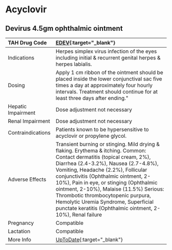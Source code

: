 # Acyclovir

## Devirus 4.5gm ophthalmic ointment

| TAH Drug Code      | [EDEV](https://www.tahsda.org.tw/drugs/hissearch.php?drug_code=EDEV){:target="_blank"}                                                                                                                                                                                                                                                                                                                                                                                          |
|:-------------------|:--------------------------------------------------------------------------------------------------------------------------------------------------------------------------------------------------------------------------------------------------------------------------------------------------------------------------------------------------------------------------------------------------------------------------------------------------------------------------------|
| Indications        | Herpes simplex virus infection of the eyes including initial & recurrent genital herpes & herpes labialis.                                                                                                                                                                                                                                                                                                                                                                      |
| Dosing             | Apply 1 cm ribbon of the ointment should be placed inside the lower conjunctival sac five times a day at approximately four hourly intervals. Treatment should continue for at least three days after ending."                                                                                                                                                                                                                                                                  |
| Hepatic Impairment | Dose adjustment not necessary                                                                                                                                                                                                                                                                                                                                                                                                                                                   |
| Renal Impairment   | Dose adjustment not necessary                                                                                                                                                                                                                                                                                                                                                                                                                                                   |
| Contraindications  | Patients known to be hypersensitive to acyclovir or propylene glycol.                                                                                                                                                                                                                                                                                                                                                                                                           |
| Adverse Effects    | Transient burning or stinging. Mild drying & flaking. Erythema & itching. Common: Contact dermatitis (topical cream, 2%), Diarrhea (2.4-3.2%), Nausea (2.7-4.8%), Vomiting, Headache (2.2%), Follicular conjunctivitis (Ophthalmic ointment, 2-10%), Pain in eye, or stinging (Ophthalmic ointment, 2-10%), Malaise (11.5%) Serious: Thrombotic thrombocytopenic purpura, Hemolytic Uremia Syndrome, Superficial punctate keratitis (Ophthalmic ointment, 2-10%), Renal failure |
| Pregnancy          | Compatible                                                                                                                                                                                                                                                                                                                                                                                                                                                                      |
| Lactation          | Compatible                                                                                                                                                                                                                                                                                                                                                                                                                                                                      |
| More Info          | [UpToDate](https://www.uptodate.com/contents/acyclovir-drug-information){:target="_blank"}                                                                                                                                                                                                                                                                                                                                                                                      |

